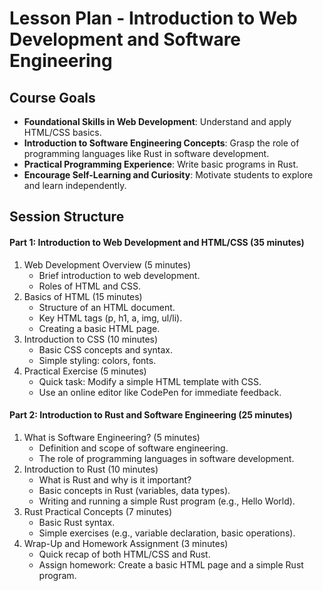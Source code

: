 # Lesson Plan - Introduction to Web Development and Software Engineering

## Course Goals

-   **Foundational Skills in Web Development**: Understand and apply HTML/CSS basics.
-   **Introduction to Software Engineering Concepts**: Grasp the role of programming languages like Rust in software development.
-   **Practical Programming Experience**: Write basic programs in Rust.
-   **Encourage Self-Learning and Curiosity**: Motivate students to explore and learn independently.

## Session Structure

#### Part 1: Introduction to Web Development and HTML/CSS (35 minutes)

1. Web Development Overview (5 minutes)
    - Brief introduction to web development.
    - Roles of HTML and CSS.
2. Basics of HTML (15 minutes)
    - Structure of an HTML document.
    - Key HTML tags (p, h1, a, img, ul/li).
    - Creating a basic HTML page.
3. Introduction to CSS (10 minutes)
    - Basic CSS concepts and syntax.
    - Simple styling: colors, fonts.
4. Practical Exercise (5 minutes)
    - Quick task: Modify a simple HTML template with CSS.
    - Use an online editor like CodePen for immediate feedback.

#### Part 2: Introduction to Rust and Software Engineering (25 minutes)

1. What is Software Engineering? (5 minutes)
    - Definition and scope of software engineering.
    - The role of programming languages in software development.
2. Introduction to Rust (10 minutes)
    - What is Rust and why is it important?
    - Basic concepts in Rust (variables, data types).
    - Writing and running a simple Rust program (e.g., Hello World).
3. Rust Practical Concepts (7 minutes)
    - Basic Rust syntax.
    - Simple exercises (e.g., variable declaration, basic operations).
4. Wrap-Up and Homework Assignment (3 minutes)
    - Quick recap of both HTML/CSS and Rust.
    - Assign homework: Create a basic HTML page and a simple Rust program.
